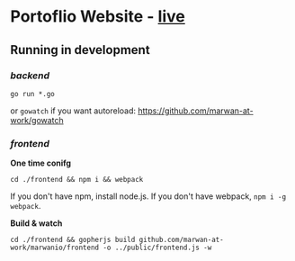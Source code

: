 # Portoflio Website - [live](https://www.marwan.io)

## **Running in development**

### *backend*

`go run *.go`

or `gowatch` if you want autoreload: https://github.com/marwan-at-work/gowatch

###  *frontend*

**One time conifg**

`cd ./frontend && npm i && webpack` 

If you don't have npm, install node.js. If you don't have webpack, `npm i -g webpack`. 

**Build & watch**

`cd ./frontend && gopherjs build github.com/marwan-at-work/marwanio/frontend -o ../public/frontend.js -w`